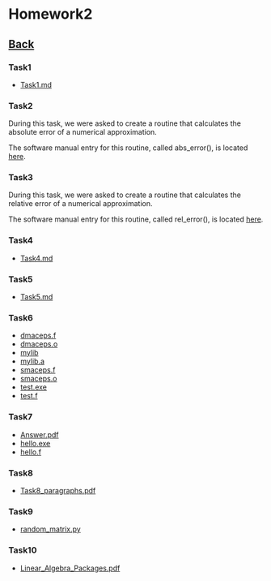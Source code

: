 # Homework2<br>

## [Back](../../)

### Task1

- [Task1.md](Task1/Task1.md)

### Task2
During this task, we were asked to create a routine that calculates the absolute error of a numerical approximation.

The software manual entry for this routine, called abs_error(), is located [here](../software_manual/abs_error/abs_error.md).<br>

### Task3
During this task, we were asked to create a routine that calculates the relative error of a numerical approximation.

The software manual entry for this routine, called rel_error(), is located [here](../software_manual/rel_error/rel_error.md).<br>

### Task4
- [Task4.md](Task4/Task4.md)

### Task5
- [Task5.md](Task5/Task5.md)

### Task6
- [dmaceps.f](Task6/dmaceps.f)
- [dmaceps.o](Task6/dmaceps.o)
- [mylib](Task6/mylib)
- [mylib.a](Task6/mylib.a)
- [smaceps.f](Task6/smaceps.f)
- [smaceps.o](Task6/smaceps.o)
- [test.exe](Task6/test.exe)
- [test.f](Task6/test.f)

### Task7
- [Answer.pdf](Task7/Answer.pdf)
- [hello.exe](Task7/hello.exe)
- [hello.f](Task7/hello.f)

### Task8
- [Task8_paragraphs.pdf](Task8/Answer.pdf)

### Task9
- [random_matrix.py](Task9/random_matrix.py)

### Task10
- [Linear_Algebra_Packages.pdf](Task10/Linear_Algebra_Packages.pdf)

